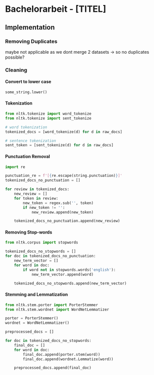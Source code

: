 # Bachelorarbeit - [TITEL]

## Implementation
### Removing Duplicates
maybe not applicable as we dont merge 2 datasets → so no duplicates possible?

### Cleaning
#### Convert to lower case
```python
some_string.lower()
```

#### Tokenization
```python
from nltk.tokenize import word_tokenize
from nltk.tokenize import sent_tokenize

# word tokenization
tokenized_docs = [word_tokenize(d) for d in raw_docs]

# sentence tokenization
sent_token = [sent_tokenize(d) for d in raw_docs]
```

#### Punctuation Removal
```python
import re

punctuation_re = f'[{re.escape(string.punctuation)}]'
tokenized_docs_no_punctuation = []

for review in tokenized_docs:
    new_review = []
    for token in review:
        new_token = regex.sub('', token)
        if new_token != '':
            new_review.append(new_token)

    tokenized_docs_no_punctuation.append(new_review)
```

#### Removing Stop-words
```python
from nltk.corpus import stopwords

tokenized_docs_no_stopwords = []
for doc in tokenized_docs_no_punctuation:
    new_term_vector = []
    for word in doc:
        if word not in stopwords.words('english'):
            new_term_vector.append(word)

    tokenized_docs_no_stopwords.append(new_term_vector)
```

#### Stemming and Lemmatization
```python
from nltk.stem.porter import PorterStemmer
from nltk.stem.wordnet import WordNetLemmatizer

porter = PorterStemmer()
wordnet = WordNetLemmatizer()

preprocessed_docs = []

for doc in tokenized_docs_no_stopwords:
    final_doc = []
    for word in doc:
        final_doc.append(porter.stem(word))
        final_doc.append(wordnet.Lemmatize(word))

    preprocessed_docs.append(final_doc)
```
